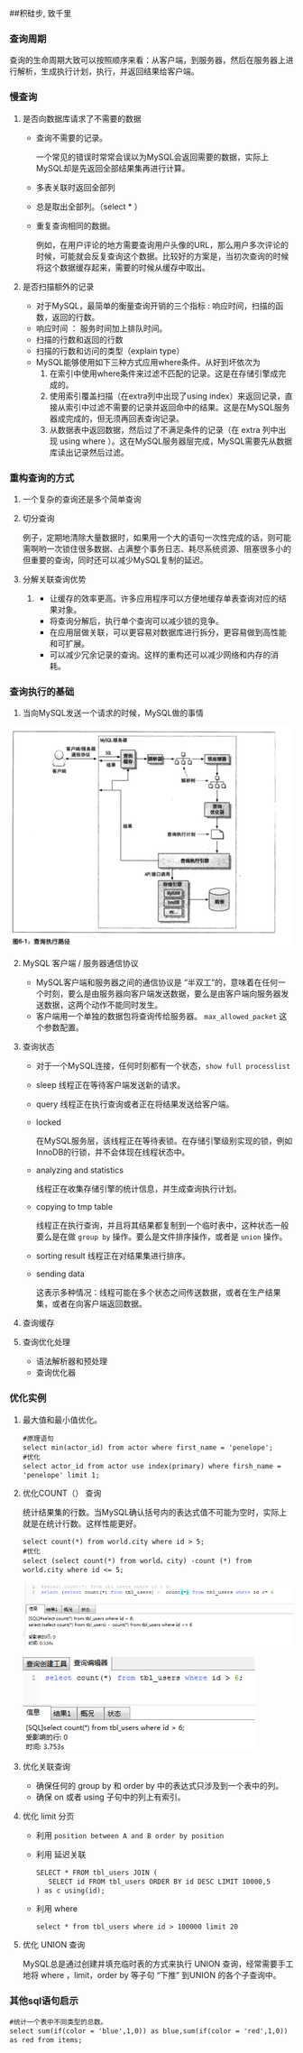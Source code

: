 ##积硅步, 致千里

### 查询周期

查询的生命周期大致可以按照顺序来看：从客户端，到服务器，然后在服务器上进行解析，生成执行计划，执行，并返回结果给客户端。

### 慢查询

1. 是否向数据库请求了不需要的数据

   * 查询不需要的记录。

     一个常见的错误时常常会误以为MySQL会返回需要的数据，实际上MySQL却是先返回全部结果集再进行计算。

   * 多表关联时返回全部列

   * 总是取出全部列。（select  * ）

   * 重复查询相同的数据。

     例如，在用户评论的地方需要查询用户头像的URL，那么用户多次评论的时候，可能就会反复查询这个数据。比较好的方案是，当初次查询的时候将这个数据缓存起来，需要的时候从缓存中取出。

2. 是否扫描额外的记录

   * 对于MySQL，最简单的衡量查询开销的三个指标 : 响应时间，扫描的函数，返回的行数。
   * 响应时间 ： 服务时间加上排队时间。
   * 扫描的行数和返回的行数
   * 扫描的行数和访问的类型（explain type）
   * MySQL能够使用如下三种方式应用where条件。从好到坏依次为
     1. 在索引中使用where条件来过滤不匹配的记录。这是在存储引擎成完成的。
     2. 使用索引覆盖扫描（在extra列中出现了using index）来返回记录，直接从索引中过滤不需要的记录并返回命中的结果。这是在MySQL服务器成完成的，但无须再回表查询记录。
     3. 从数据表中返回数据，然后过了不满足条件的记录（在 extra 列中出现 using where ）。这在MySQL服务器层完成，MySQL需要先从数据库读出记录然后过滤。

### 重构查询的方式

1. 一个复杂的查询还是多个简单查询

2. 切分查询

   例子，定期地清除大量数据时，如果用一个大的语句一次性完成的话，则可能需啊哟一次锁住很多数据、占满整个事务日志、耗尽系统资源、阻塞很多小的但重要的查询，同时还可以减少MySQL复制的延迟。

3. 分解关联查询优势

   1. - 让缓存的效率更高。许多应用程序可以方便地缓存单表查询对应的结果对象。
      - 将查询分解后，执行单个查询可以减少锁的竞争。
      - 在应用层做关联，可以更容易对数据库进行拆分，更容易做到高性能和可扩展。
      - 可以减少冗余记录的查询。这样的重构还可以减少网络和内存的消耗。

### 查询执行的基础

1. 当向MySQL发送一个请求的时候，MySQL做的事情

![20180610020959](./image/20180614155031.png)

2. MySQL 客户端 / 服务器通信协议

   * MySQL客户端和服务器之间的通信协议是 “半双工”的，意味着在任何一个时刻，要么是由服务器向客户端发送数据，要么是由客户端向服务器发送数据，这两个动作不能同时发生。
   * 客户端用一个单独的数据包将查询传给服务器。 `max_allowed_packet` 这个参数配置。

3. 查询状态

   * 对于一个MySQL连接，任何时刻都有一个状态，`show full processlist`

   * sleep  线程正在等待客户端发送新的请求。

   * query 线程正在执行查询或者正在将结果发送给客户端。

   * locked  

     在MySQL服务层，该线程正在等待表锁。在存储引擎级别实现的锁，例如InnoDB的行锁，并不会体现在线程状态中。

   * analyzing and statistics

     线程正在收集存储引擎的统计信息，并生成查询执行计划。

   * copying  to  tmp  table 

     线程正在执行查询，并且将其结果都复制到一个临时表中，这种状态一般要么是在做 `group by` 操作。要么是文件排序操作，或者是 `union` 操作。

   * sorting result 线程正在对结果集进行排序。

   * sending data

     这表示多种情况：线程可能在多个状态之间传送数据，或者在生产结果集，或者在向客户端返回数据。

4. 查询缓存

5. 查询优化处理

   * 语法解析器和预处理
   * 查询优化器

### 优化实例

1. 最大值和最小值优化。

   ```mysql
   #原理语句
   select min(actor_id) from actor where first_name = 'penelope';
   #优化
   select actor_id from actor use index(primary) where firsh_name = 'penelope' limit 1;
   ```

2. 优化COUNT（） 查询

   统计结果集的行数。当MySQL确认括号内的表达式值不可能为空时，实际上就是在统计行数。这样性能更好。

   ```mysql
   select count(*) from world.city where id > 5;
   #优化
   select (select count(*) from world。city) -count (*) from world.city where id <= 5;
   ```

   ![20180614205649](./image/20180614205649.png)

   ![20180614205433](./image/20180614205433.png)

3. 优化关联查询

   * 确保任何的 group by 和 order by 中的表达式只涉及到一个表中的列。
   * 确保 on 或者 using 子句中的列上有索引。

4. 优化 limit 分页

   * 利用  `position between A and B order by position`

   * 利用 延迟关联

     ```mysql
     SELECT * FROM tbl_users JOIN (
     	SELECT id FROM tbl_users ORDER BY id DESC LIMIT 10000,5
     ) as c using(id);
     ```

   * 利用 where

     ```msyql
     select * from tbl_users where id > 100000 limit 20
     ```

5. 优化 UNION 查询

   MySQL总是通过创建并填充临时表的方式来执行 UNION 查询，经常需要手工地将 where ，limit，order by 等子句 “下推” 到UNION 的各个子查询中。

### 其他sql语句启示

```mysql
#统计一个表中不同类型的总数。
select sum(if(color = 'blue',1,0)) as blue,sum(if(color = 'red',1,0)) as red from items;
```

